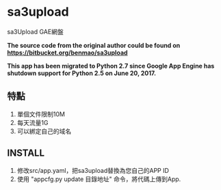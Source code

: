 # sa3upload
sa3Upload GAE網盤

**The source code from the original author could be found on https://bitbucket.org/benmao/sa3upload**

**This app has been migrated to Python 2.7 since Google App Engine has shutdown support for Python 2.5 on June 20, 2017.**

## 特點

1. 單個文件限制10M
2. 每天流量1G
3. 可以綁定自己的域名

## INSTALL

1. 修改src/app.yaml，把sa3upload替換為您自己的APP ID
2. 使用 "appcfg.py update 目錄地址" 命令，將代碼上傳到App.
